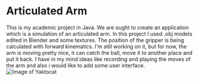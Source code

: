 # Articulated Arm

This is my academic project in Java. We are ought to create an application which is a simulation of an articulated arm. In this project I used .obj models edited in Blender and some textures. The position of the gripper is being calculated with forward kinematics. I'm still working on it, but for now, the arm is moving pretty nice, it can catch the ball, move it to another place and put it back. I have in my mind ideas like recording and playing the moves of the arm and also i would like to add some user interface.
![Image of Yaktocat](https://octodex.github.com/images/yaktocat.png)
